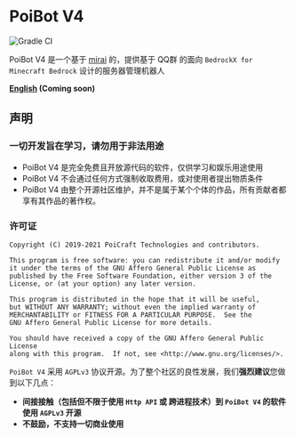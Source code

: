 # PoiBot V4

![Gradle CI](https://github.com/PoiCraft/PoiBot-V4/workflows/Gradle%20CI/badge.svg)

PoiBot V4 是一个基于 [mirai](https://github.com/mamoe/mirai) 的，提供基于 QQ群 的面向 `BedrockX for Minecraft Bedrock` 设计的服务器管理机器人

**[English](.) (Coming soon)**

## 声明

### 一切开发旨在学习，请勿用于非法用途

- PoiBot V4 是完全免费且开放源代码的软件，仅供学习和娱乐用途使用
- PoiBot V4 不会通过任何方式强制收取费用，或对使用者提出物质条件
- PoiBot V4 由整个开源社区维护，并不是属于某个个体的作品，所有贡献者都享有其作品的著作权。

### 许可证

    Copyright (C) 2019-2021 PoiCraft Technologies and contributors.

    This program is free software: you can redistribute it and/or modify
    it under the terms of the GNU Affero General Public License as
    published by the Free Software Foundation, either version 3 of the
    License, or (at your option) any later version.

    This program is distributed in the hope that it will be useful,
    but WITHOUT ANY WARRANTY; without even the implied warranty of
    MERCHANTABILITY or FITNESS FOR A PARTICULAR PURPOSE.  See the
    GNU Affero General Public License for more details.

    You should have received a copy of the GNU Affero General Public License
    along with this program.  If not, see <http://www.gnu.org/licenses/>.

`PoiBot V4` 采用 `AGPLv3` 协议开源。为了整个社区的良性发展，我们**强烈建议**您做到以下几点：

- **间接接触（包括但不限于使用 `Http API` 或 跨进程技术）到 `PoiBot V4` 的软件使用 `AGPLv3` 开源**
- **不鼓励，不支持一切商业使用**